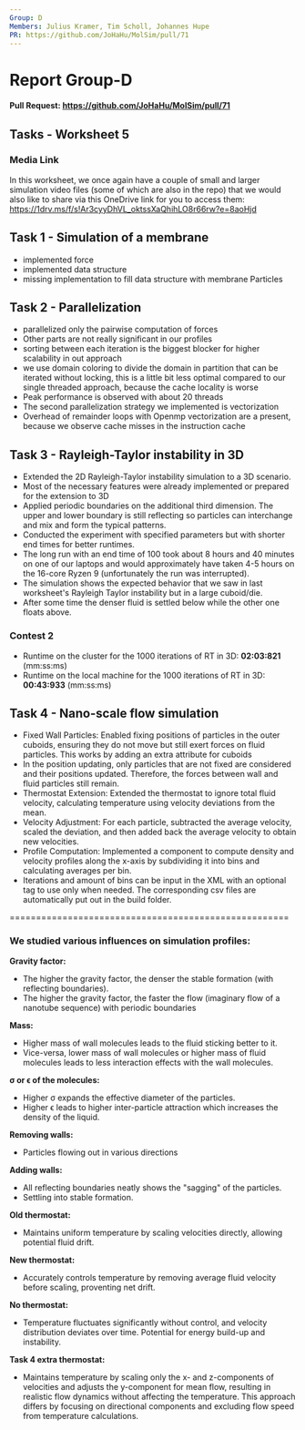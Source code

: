 ```yaml
---
Group: D
Members: Julius Kramer, Tim Scholl, Johannes Hupe
PR: https://github.com/JoHaHu/MolSim/pull/71
---
```


# Report Group-D

#### Pull Request: https://github.com/JoHaHu/MolSim/pull/71

## Tasks - Worksheet 5

### Media Link

In this worksheet, we once again have a couple of small and larger simulation video files (some of which are also in the
repo) that we would also like to share via this OneDrive link for you to access them:
https://1drv.ms/f/s!Ar3cyyDhVL_oktssXaQhihLO8r66rw?e=8aoHjd

## Task 1 - Simulation of a membrane

- implemented force
- implemented data structure
- missing implementation to fill data structure with membrane Particles

## Task 2 - Parallelization

- parallelized only the pairwise computation of forces
- Other parts are not really significant in our profiles
- sorting between each iteration is the biggest blocker for higher scalability in out approach
- we use domain coloring to divide the domain in partition that can be iterated without locking,
  this is a little bit less optimal compared to our single threaded approach, because the cache locality is worse
- Peak performance is observed with about 20 threads
- The second parallelization strategy we implemented is vectorization
- Overhead of remainder loops with Openmp vectorization are a present, because we observe cache misses in the
  instruction cache

## Task 3 - Rayleigh-Taylor instability in 3D

- Extended the 2D Rayleigh-Taylor instability simulation to a 3D scenario.
- Most of the necessary features were already implemented or prepared for the extension to 3D
- Applied periodic boundaries on the additional third dimension. The upper and lower boundary is still reflecting so
  particles can interchange and mix and form the typical patterns.
- Conducted the experiment with specified parameters but with shorter end times for better runtimes.
- The long run with an end time of 100 took about 8 hours and 40 minutes on one of our laptops and would approximately
  have taken 4-5 hours on the 16-core Ryzen 9 (unfortunately the run was interrupted).
- The simulation shows the expected behavior that we saw in last worksheet's Rayleigh Taylor instability but in a large
  cuboid/die.
- After some time the denser fluid is settled below while the other one floats above.

### Contest 2

- Runtime on the cluster for the 1000 iterations of RT in 3D: **02:03:821** (mm:ss:ms)
- Runtime on the local machine for the 1000 iterations of RT in 3D: **00:43:933** (mm:ss:ms)

## Task 4 - Nano-scale flow simulation

- Fixed Wall Particles: Enabled fixing positions of particles in the outer cuboids, ensuring they do not move but still
  exert forces on fluid particles. This works by adding an extra attribute for cuboids
- In the position updating, only particles that are not fixed are considered and their positions updated. Therefore, the
  forces between wall and fluid particles still remain.
- Thermostat Extension: Extended the thermostat to ignore total fluid velocity, calculating temperature using velocity
  deviations from the mean.
- Velocity Adjustment: For each particle, subtracted the average velocity, scaled the deviation, and then added back the
  average velocity to obtain new velocities.
- Profile Computation: Implemented a component to compute density and velocity profiles along the x-axis by subdividing
  it into bins and calculating averages per bin.
- Iterations and amount of bins can be input in the XML with an optional tag to use only when needed. The corresponding
  csv files are automatically put out in the build folder.

=====================================================

### We studied various influences on simulation profiles:

**Gravity factor:**

- The higher the gravity factor, the denser the stable formation (with reflecting boundaries).
- The higher the gravity factor, the faster the flow (imaginary flow of a nanotube sequence) with periodic boundaries

**Mass:**

- Higher mass of wall molecules leads to the fluid sticking better to it.
- Vice-versa, lower mass of wall molecules or higher mass of fluid molecules leads to less interaction effects with the
  wall molecules.

**σ or ϵ of the molecules:**

- Higher σ expands the effective diameter of the particles.
- Higher ϵ leads to higher inter-particle attraction which increases the density of the liquid.

**Removing walls:**

- Particles flowing out in various directions

**Adding walls:**

- All reflecting boundaries neatly shows the "sagging" of the particles.
- Settling into stable formation.

**Old thermostat:**

- Maintains uniform temperature by scaling velocities directly, allowing potential fluid drift.

**New thermostat:**

- Accurately controls temperature by removing average fluid velocity before scaling, proventing net drift.

**No thermostat:**

- Temperature fluctuates significantly without control, and velocity distribution deviates over time. Potential for
  energy build-up and instability.

**Task 4 extra thermostat:**

- Maintains temperature by scaling only the x- and z-components of velocities and adjusts the y-component for mean flow,
  resulting in realistic flow dynamics without affecting the temperature.
  This approach differs by focusing on directional components and excluding flow speed from temperature calculations.
